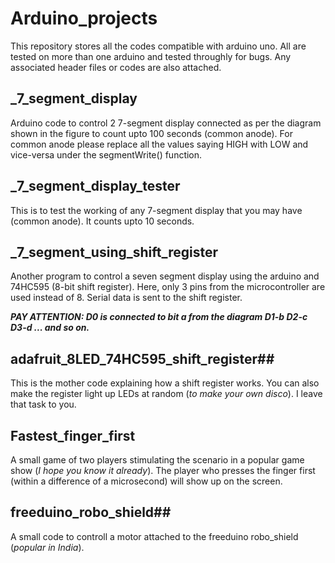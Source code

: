 # Arduino_projects
This repository stores all the codes compatible with arduino uno. All are tested on more than one arduino and tested throughly for bugs. Any associated header files or codes are also attached. 
## _7_segment_display ##
Arduino code to control 2 7-segment display connected as per the diagram shown in the figure to count upto 100 seconds (common anode). For common anode please replace all the values saying HIGH with LOW and vice-versa under the segmentWrite() function. 

## _7_segment_display_tester ##
This is to test the working of any 7-segment display that you may have (common anode). It counts upto 10 seconds.

## _7_segment_using_shift_register ##
Another program to control a seven segment display using the arduino and 74HC595 (8-bit shift register). Here, only 3 pins from the microcontroller are used instead of 8. Serial data is sent to the shift register.

***PAY ATTENTION: D0 is connected to bit a from the diagram D1-b D2-c D3-d ... and so on.***

## adafruit_8LED_74HC595_shift_register##
This is the mother code explaining how a shift register works. You can also make the register light up LEDs at random (*to make your own disco*). I leave that task to you.

## Fastest_finger_first ##
A small game of two players stimulating the scenario in a popular game show (*I hope you know it already*). The player who presses the finger first (within a difference of a microsecond) will show up on the screen.

## freeduino_robo_shield##
A small code to controll a motor attached to the freeduino robo_shield (*popular in India*).
